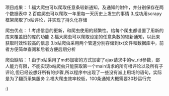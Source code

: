 项目成果：
1.福大爬虫可以爬取任意条较新通知，及通知的附件，并分别保存在两个数据表中
2.百度爬虫可以爬取一年里每一天历史上发生的事情
3.成功用scrapy框架爬取了b站评论，并实现了持久化存储

爬虫优点：
1.考虑信息的更新，和爬虫使用的频繁性。给每个爬虫都设置了用新的库来覆盖旧的库的功能
2.福大爬虫可以爬取设定的任意条数的较新通知，以此来获取时效性较高的信息
3.b站爬虫采用两个管道分别存储到txt文件和数据库中，前者方便简单查阅和后者方便后期分析

爬虫缺陷：
1.由于b站采用了md5加密的方式加密了ajax请求中的w_rid参数，鄙人能力有限，不能实现b站爬虫只能获取第一个main请求的所有根评论以及所有子评论,但已经设想好所有的步骤,所以程序中出现了一些没有派上用场的语句，实际是为了翻页采集服务
2.福大爬虫效率较低，100条通知大概需要30秒运行完

:)